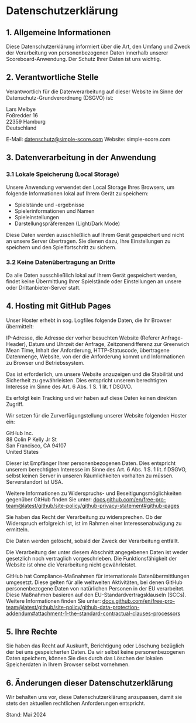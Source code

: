 # Datenschutzerklärung

## 1. Allgemeine Informationen

Diese Datenschutzerklärung informiert über die Art, den Umfang und Zweck der Verarbeitung von personenbezogenen Daten innerhalb unserer Scoreboard-Anwendung. Der Schutz Ihrer Daten ist uns wichtig.

## 2. Verantwortliche Stelle

Verantwortlich für die Datenverarbeitung auf dieser Website im Sinne der Datenschutz-Grundverordnung (DSGVO) ist:

Lars Melbye <br>
Foßredder 16 <br>
22359 Hamburg <br>
Deutschland

E-Mail: datenschutz@simple-score.com
Website: simple-score.com

## 3. Datenverarbeitung in der Anwendung

### 3.1 Lokale Speicherung (Local Storage)

Unsere Anwendung verwendet den Local Storage Ihres Browsers, um folgende Informationen lokal auf Ihrem Gerät zu speichern:

- Spielstände und -ergebnisse
- Spielerinformationen und Namen
- Spieleinstellungen
- Darstellungspräferenzen (Light/Dark Mode)

Diese Daten werden ausschließlich auf Ihrem Gerät gespeichert und nicht an unsere Server übertragen. Sie dienen dazu, Ihre Einstellungen zu speichern und den Spielfortschritt zu sichern.

### 3.2 Keine Datenübertragung an Dritte

Da alle Daten ausschließlich lokal auf Ihrem Gerät gespeichert werden, findet keine Übermittlung Ihrer Spielstände oder Einstellungen an unsere oder Drittanbieter-Server statt.

## 4. Hosting mit GitHub Pages

Unser Hoster erhebt in sog. Logfiles folgende Daten, die Ihr Browser übermittelt:

IP-Adresse, die Adresse der vorher besuchten Website (Referer Anfrage-Header), Datum und Uhrzeit der Anfrage, Zeitzonendifferenz zur Greenwich Mean Time, Inhalt der Anforderung, HTTP-Statuscode, übertragene Datenmenge, Website, von der die Anforderung kommt und Informationen zu Browser und Betriebssystem.

Das ist erforderlich, um unsere Website anzuzeigen und die Stabilität und Sicherheit zu gewährleisten. Dies entspricht unserem berechtigten Interesse im Sinne des Art. 6 Abs. 1 S. 1 lit. f DSGVO.

Es erfolgt kein Tracking und wir haben auf diese Daten keinen direkten Zugriff.

Wir setzen für die Zurverfügungstellung unserer Website folgenden Hoster ein:

GitHub Inc. <br>
88 Colin P Kelly Jr St <br>
San Francisco, CA 94107 <br>
United States

Dieser ist Empfänger Ihrer personenbezogenen Daten. Dies entspricht unserem berechtigten Interesse im Sinne des Art. 6 Abs. 1 S. 1 lit. f DSGVO, selbst keinen Server in unseren Räumlichkeiten vorhalten zu müssen. Serverstandort ist USA.

Weitere Informationen zu Widerspruchs- und Beseitigungsmöglichkeiten gegenüber GitHub finden Sie unter: [docs.github.com/en/free-pro-team@latest/github/site-policy/github-privacy-statement#github-pages](https://docs.github.com/en/free-pro-team@latest/github/site-policy/github-privacy-statement#github-pages)

Sie haben das Recht der Verarbeitung zu widersprechen. Ob der Widerspruch erfolgreich ist, ist im Rahmen einer Interessenabwägung zu ermitteln.

Die Daten werden gelöscht, sobald der Zweck der Verarbeitung entfällt.

Die Verarbeitung der unter diesem Abschnitt angegebenen Daten ist weder gesetzlich noch vertraglich vorgeschrieben. Die Funktionsfähigkeit der Website ist ohne die Verarbeitung nicht gewährleistet.

GitHub hat Compliance-Maßnahmen für internationale Datenübermittlungen umgesetzt. Diese gelten für alle weltweiten Aktivitäten, bei denen GitHub personenbezogene Daten von natürlichen Personen in der EU verarbeitet. Diese Maßnahmen basieren auf den EU-Standardvertragsklauseln (SCCs). Weitere Informationen finden Sie unter: [docs.github.com/en/free-pro-team@latest/github/site-policy/github-data-protection-addendum#attachment-1-the-standard-contractual-clauses-processors](https://docs.github.com/en/free-pro-team@latest/github/site-policy/github-data-protection-addendum#attachment-1-the-standard-contractual-clauses-processors)

## 5. Ihre Rechte

Sie haben das Recht auf Auskunft, Berichtigung oder Löschung bezüglich der bei uns gespeicherten Daten. Da wir selbst keine personenbezogenen Daten speichern, können Sie dies durch das Löschen der lokalen Speicherdaten in Ihrem Browser selbst vornehmen.

## 6. Änderungen dieser Datenschutzerklärung

Wir behalten uns vor, diese Datenschutzerklärung anzupassen, damit sie stets den aktuellen rechtlichen Anforderungen entspricht.

Stand: Mai 2024
